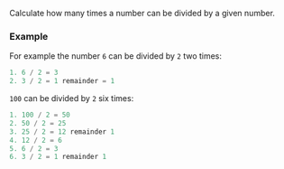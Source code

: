 Calculate how many times a number can be divided by a given number.

### Example

For example the number `6` can be divided by `2` two times:
```py
1. 6 / 2 = 3
2. 3 / 2 = 1 remainder = 1
```
`100` can be divided by `2` six times:

```py
1. 100 / 2 = 50
2. 50 / 2 = 25
3. 25 / 2 = 12 remainder 1
4. 12 / 2 = 6
5. 6 / 2 = 3
6. 3 / 2 = 1 remainder 1
```